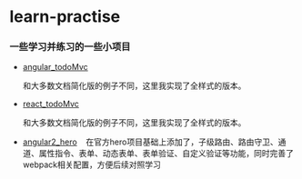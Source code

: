 # learn-practise

### 一些学习并练习的一些小项目

- [angular_todoMvc](http://clownvary.github.io/learn-practise/angular_todoMvc/build/index.html)

    和大多数文档简化版的例子不同，这里我实现了全样式的版本。
- [react_todoMvc](http://clownvary.github.io/learn-practise/react_todoMvc/build/index.html)
	
    和大多数文档简化版的例子不同，这里我实现了全样式的版本。
- [angular2_hero](https://clownvary.github.io/learn-practise/angular2_hero/dist/index.html)
    在官方hero项目基础上添加了，子级路由、路由守卫、通道、属性指令、表单、动态表单、表单验证、自定义验证等功能，同时完善了webpack相关配置，方便后续对照学习
